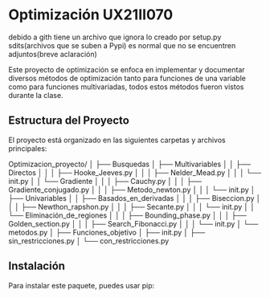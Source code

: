 # Optimización UX21II070

debido a gith tiene un archivo que ignora lo creado por setup.py sdits(archivos que se suben a Pypi) es normal que no se encuentren adjuntos(breve aclaración)

Este proyecto de optimización se enfoca en implementar y documentar diversos métodos de optimización tanto para funciones de una variable como para funciones multivariadas, todos estos métodos fueron vistos durante la clase. 

## Estructura del Proyecto

El proyecto está organizado en las siguientes carpetas y archivos principales:

Optimizacion_proyecto/
│
├── Busquedas
│ ├── Multivariables
│ │ ├── Directos
│ │ │ ├── Hooke_Jeeves.py
│ │ │ ├── Nelder_Mead.py
│ │ │ └── init.py
│ │ └── Gradiente
│ │ │ ├── Cauchy.py
│ │ │ ├── Gradiente_conjugado.py
│ │ │ ├── Metodo_newton.py
│ │ │ └── init.py
│ ├── Univariables
│ │ ├── Basados_en_derivadas
│ │ │ ├── Biseccion.py
│ │ │ ├── Newthon_rapshon.py
│ │ │ ├── Secante.py
│ │ │ └── init.py
│ │ └── Eliminación_de_regiones
│ │ │ ├── Bounding_phase.py
│ │ │ ├── Golden_section.py
│ │ │ ├── Search_Fibonacci.py
│ │ │ └── init.py
│ └── metodos.py
│
├── Funciones_objetivo
│ ├── init.py
│ ├── sin_restricciones.py
│ └── con_restricciones.py


## Instalación

Para instalar este paquete, puedes usar pip:
